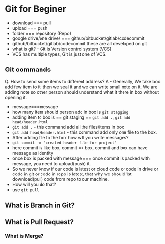 # Git for Beginer

- download === pull
- upload === push
- folder === repository (Repo)
- google drive/one drive/  === github/bitbucket/gitlab/codecommit
- github/bitbucket/gitlab/codecommit these are all developed on git
- what is git? - Git is Version control system (VCS)
- VCS has multiple types, Git is just one of VCS.

## Git commands

Q. How to send some items to different address?
A - Generally, We take box add few item to it, then we seal it and we can write small note on it. We are adding note so other person should understand what it there in box without opening it.

- message===message
- how many item should person add in box is `git stagging`
- adding item to box is == git staging == `git add .`, `git add head/header.html`
- `git add .` - this command add all the files/items in box
- `git add head/header.html` - this command add only one file to the box.
- After adding file to the box how will you write messages?
- `git commit -m "created header file for project"`
- here commit is like box, commit == box, commit and box can have message as identity
- once box is packed with message === once commit is packed with message, you need to upload(push) it.
- So we never know if our code is latest or cloud code or code in drive or code in git or code in repo is latest, that why we should 1st download(pull) code from repo to our machine.
- How will you do that?
- use `git pull`

## What is Branch in Git?

## What is Pull Request?

### What is Merge?





